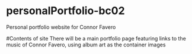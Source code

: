 # personalPortfolio-bc02
Personal portfolio website for Connor Favero

#Contents of site
There will be a main portfolio page featuring links to the music of Connor Favero, using album art as the container images
